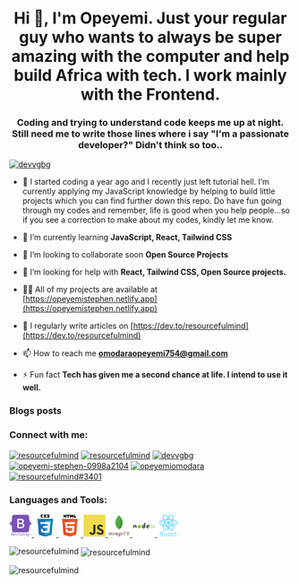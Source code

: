 <h1 align="center">Hi 👋, I'm Opeyemi. Just your regular guy who wants to always be super amazing with the computer and help build Africa with tech. I work mainly with the Frontend.</h1>
<h3 align="center">Coding and trying to understand code keeps me up at night. Still need me to write those lines where i say "I'm a passionate developer?" Didn't think so too..</h3>

<p align="left"> <a href="https://twitter.com/devvgbg" target="blank"><img src="https://img.shields.io/twitter/follow/devvgbg?logo=twitter&style=for-the-badge" alt="devvgbg" /></a> </p>

- 🔭 I started coding a year ago and I recently just left tutorial hell. I’m currently applying my JavaScript knowledge by helping to build little projects which you can find further down this repo. Do have fun going through my codes and remember, life is good when you help people...so if you see a correction to make about my codes, kindly let me know.

- 🌱 I’m currently learning **JavaScript, React, Tailwind CSS**

- 👯 I’m looking to collaborate soon **Open Source Projects**

- 🤝 I’m looking for help with **React, Tailwind CSS, Open Source projects.**

- 👨‍💻 All of my projects are available at [https://opeyemistephen.netlify.app](https://opeyemistephen.netlify.app)

- 📝 I regularly write articles on [https://dev.to/resourcefulmind](https://dev.to/resourcefulmind)

- 📫 How to reach me **omodaraopeyemi754@gmail.com**

- ⚡ Fun fact **Tech has given me a second chance at life. I intend to use it well.**

### Blogs posts
<!-- BLOG-POST-LIST:START -->
<!-- BLOG-POST-LIST:END -->

<h3 align="left">Connect with me:</h3>
<p align="left">
<a href="https://codepen.io/resourcefulmind" target="blank"><img align="center" src="https://raw.githubusercontent.com/rahuldkjain/github-profile-readme-generator/master/src/images/icons/Social/codepen.svg" alt="resourcefulmind" height="30" width="40" /></a>
<a href="https://dev.to/resourcefulmind" target="blank"><img align="center" src="https://cdn.jsdelivr.net/npm/simple-icons@3.0.1/icons/dev-dot-to.svg" alt="resourcefulmind" height="30" width="40" /></a>
<a href="https://twitter.com/devvgbg" target="blank"><img align="center" src="https://raw.githubusercontent.com/rahuldkjain/github-profile-readme-generator/master/src/images/icons/Social/twitter.svg" alt="devvgbg" height="30" width="40" /></a>
<a href="https://linkedin.com/in/opeyemi-stephen-0998a2104" target="blank"><img align="center" src="https://raw.githubusercontent.com/rahuldkjain/github-profile-readme-generator/master/src/images/icons/Social/linked-in-alt.svg" alt="opeyemi-stephen-0998a2104" height="30" width="40" /></a>
<a href="https://www.behance.net/opeyemiomodara" target="blank"><img align="center" src="https://raw.githubusercontent.com/rahuldkjain/github-profile-readme-generator/master/src/images/icons/Social/behance.svg" alt="opeyemiomodara" height="30" width="40" /></a>
<a href="https://discord.gg/resourcefulmind#3401" target="blank"><img align="center" src="https://raw.githubusercontent.com/rahuldkjain/github-profile-readme-generator/master/src/images/icons/Social/discord.svg" alt="resourcefulmind#3401" height="30" width="40" /></a>
</p>

<h3 align="left">Languages and Tools:</h3>
<p align="left"> <a href="https://getbootstrap.com" target="_blank"> <img src="https://raw.githubusercontent.com/devicons/devicon/master/icons/bootstrap/bootstrap-plain-wordmark.svg" alt="bootstrap" width="40" height="40"/> </a> <a href="https://www.w3schools.com/css/" target="_blank"> <img src="https://raw.githubusercontent.com/devicons/devicon/master/icons/css3/css3-original-wordmark.svg" alt="css3" width="40" height="40"/> </a> <a href="https://www.w3.org/html/" target="_blank"> <img src="https://raw.githubusercontent.com/devicons/devicon/master/icons/html5/html5-original-wordmark.svg" alt="html5" width="40" height="40"/> </a> <a href="https://developer.mozilla.org/en-US/docs/Web/JavaScript" target="_blank"> <img src="https://raw.githubusercontent.com/devicons/devicon/master/icons/javascript/javascript-original.svg" alt="javascript" width="40" height="40"/> </a> <a href="https://www.mongodb.com/" target="_blank"> <img src="https://raw.githubusercontent.com/devicons/devicon/master/icons/mongodb/mongodb-original-wordmark.svg" alt="mongodb" width="40" height="40"/> </a> <a href="https://nodejs.org" target="_blank"> <img src="https://raw.githubusercontent.com/devicons/devicon/master/icons/nodejs/nodejs-original-wordmark.svg" alt="nodejs" width="40" height="40"/> </a> <a href="https://reactjs.org/" target="_blank"> <img src="https://raw.githubusercontent.com/devicons/devicon/master/icons/react/react-original-wordmark.svg" alt="react" width="40" height="40"/> </a> </p>

<p><img align="left" src="https://github-readme-stats.vercel.app/api/top-langs?username=resourcefulmind&show_icons=true&locale=en&layout=compact" alt="resourcefulmind" /></p>

<p>&nbsp;<img align="center" src="https://github-readme-stats.vercel.app/api?username=resourcefulmind&show_icons=true&locale=en" alt="resourcefulmind" /></p>

<p><img align="center" src="https://github-readme-streak-stats.herokuapp.com/?user=resourcefulmind&" alt="resourcefulmind" /></p>
